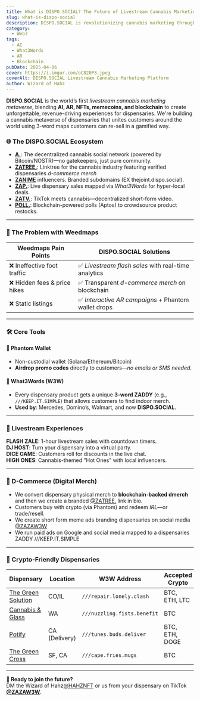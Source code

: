 ```yaml
---
title: What is DISPO.SOCIAL? The Future of Livestream Cannabis Marketing
slug: what-is-dispo-social
description: DISPO.SOCIAL is revolutionizing cannabis marketing through livestream events, blockchain technology, and AI-driven engagement—all in real time.
category:
  - Web3
tags:
  - AI
  - What3Words
  - AR
  - Blockchain
pubDate: 2025-04-06
cover: https://i.imgur.com/oC820P3.jpeg
coverAlt: DISPO.SOCIAL Livestream Cannabis Marketing Platform
author: Wizard of Hahz
---
```


**DISPO.SOCIAL** is the world’s first _livestream cannabis marketing metaverse_, blending **AI, AR, NFTs, memecoins, and blockchain** to create unforgettable, revenue-driving experiences for dispensaries. We're building a cannabis metaverse of dispensaries that unites customers around the world using 3-word maps
customers can re-sell in a gamified way.

### 🌐 The DISPO.SOCIAL Ecosystem

- **[A.](https://a.dispo.social)**: The decentralized cannabis social network (powered by Bitcoin/NOSTR)—no gatekeepers, just pure community.
- **[ZATREE.](https://zatree.dispo.social)**: Linktree for the cannabis industry featuring verified dispensaries _d-commerce merch_
- **[ZANIME](hhttps://www.tiktok.com/@zazaw3w/video/7488172004756049182)** influencers. Branded subdomains (EX thejoint.dispo.social).
- **[ZAP.](https://zap.dispo.social)**: Live dispensary sales mapped via _What3Words_ for hyper-local deals.
- **[ZATV.](https://zatv.dispo.social)**: TikTok meets cannabis—decentralized short-form video.
- **[POLL.](https://poll.dispo)**: Blockchain-powered polls (Aptos) to crowdsource product restocks.

---

### 🚨 The Problem with Weedmaps

| Weedmaps Pain Points         | DISPO.SOCIAL Solutions                               |
| ---------------------------- | ---------------------------------------------------- |
| ❌ Ineffective foot traffic  | ✅ _Livestream flash sales_ with real-time analytics |
| ❌ Hidden fees & price hikes | ✅ Transparent _d-commerce merch_ on blockchain      |
| ❌ Static listings           | ✅ _Interactive AR campaigns_ + Phantom wallet drops |

---

### 🛠️ Core Tools

#### 👻 **Phantom Wallet**

- Non-custodial wallet (Solana/Ethereum/Bitcoin)
- **Airdrop promo codes** directly to customers—_no emails or SMS needed_.

#### 📍 **What3Words (W3W)**

- Every dispensary product gets a unique **3-word ZADDY** (e.g., `///KEEP.IT.SIMPLE`) that allows customers to find indoor merch.
- **Used by**: Mercedes, Domino’s, Walmart, and now **DISPO.SOCIAL**.

---

### 🎥 Livestream Experiences

**FLASH ZALE**: 1-hour livestream sales with countdown timers.  
**DJ HOST**: Turn your dispensary into a virtual party.  
**DICE GAME**: Customers roll for discounts in the live chat.  
**HIGH ONES**: Cannabis-themed "Hot Ones" with local influencers.

---

### 💎 D-Commerce (Digital Merch)

- We convert dispensary physical merch to **blockchain-backed dmerch** and then we create a branded [@ZATREE.](https://zatree.dispo.social) link in bio.
- Customers buy with crypto (via Phantom) and redeem _IRL_—or trade/resell.
- We create short form meme ads branding dispensaries on social media [@ZAZAW3W](https://tiktok.com/@zazaw3w)
- We run paid ads on Google and social media mapped to a dispensaries ZADDY ///KEEP.IT.SIMPLE

---

### 🏪 Crypto-Friendly Dispensaries

| Dispensary                                        | Location      | W3W Address                 | Accepted Crypto |
| ------------------------------------------------- | ------------- | --------------------------- | --------------- |
| [The Green Solution](https://www.tgscolorado.com) | CO/IL         | `///repair.lonely.clash`    | BTC, ETH, LTC   |
| [Cannabis & Glass](https://cannabisandglass.com/) | WA            | `///nuzzling.fists.benefit` | BTC             |
| [Potify]()                                        | CA (Delivery) | `///tunes.buds.deliver`     | BTC, ETH, DOGE  |
| [The Green Cross](https://zatv.weedw3w.com)       | SF, CA        | `///cape.fries.mugs`        | BTC             |

---

**🚀 Ready to join the future?**  
DM the Wizard of Hahz[@HAHZNFT](https://t.me/hahznft) or us from your dispensary on TikTok **[@ZAZAW3W](https://tiktok.com/@zazaw3w)**.
